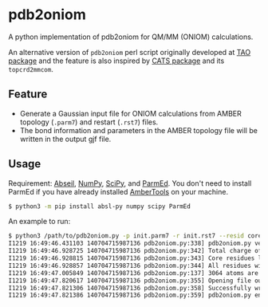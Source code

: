 # pdb2oniom
A python implementation of pdb2oniom for QM/MM (ONIOM) calculations.

An alternative version of `pdb2oniom` perl script originally developed at [TAO package](http://schlegelgroup.wayne.edu/Software/oniomtoolTAO/TAOtutorial.html) and the feature is also inspired by [CATS package](https://github.com/kulhanek/cats) and its `topcrd2mmcom`.

## Feature

- Generate a Gaussian input file for ONIOM calculations from AMBER topology (`.parm7`) and restart (`.rst7`) files.
- The bond information and parameters in the AMBER topology file will be written in the output gjf file.

## Usage

Requirement: [Abseil](https://github.com/abseil/abseil-py), [NumPy](https://www.numpy.org), [SciPy](https://scipy.org/), and [ParmEd](https://github.com/ParmEd/ParmEd). You don't need to install ParmEd if you have already installed [AmberTools](https://ambermd.org/AmberTools.php) on your machine.

```bash
$ python3 -m pip install absl-py numpy scipy ParmEd
```

An example to run:

```bash
$ python3 /path/to/pdb2oniom.py -p init.parm7 -r init.rst7 --resid corelist_sample.txt -o out.gjf
I1219 16:49:46.431103 140704715987136 pdb2oniom.py:338] pdb2oniom.py ver.0.1; Amber parm and rst7 files to Gaussian ONIOM input file.
I1219 16:49:46.928725 140704715987136 pdb2oniom.py:342] Total charge of low layer is calculated -7
I1219 16:49:46.928815 140704715987136 pdb2oniom.py:343] Core residues list file corelist_sample.txt provided.
I1219 16:49:46.928857 140704715987136 pdb2oniom.py:344] All residues within 7.0 Å from core region are free to move (0) during geometry optimization.
I1219 16:49:47.005849 140704715987136 pdb2oniom.py:137] 3064 atoms are set to be movable during geometry optimization.
I1219 16:49:47.820617 140704715987136 pdb2oniom.py:355] Opening file out.gjf for output ...
I1219 16:49:47.821306 140704715987136 pdb2oniom.py:358] Successfully wrote out.gjf file.
I1219 16:49:47.821386 140704715987136 pdb2oniom.py:359] pdb2oniom.py ends.
```